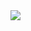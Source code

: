 <img src="https://u24829944.dl.dropboxusercontent.com/u/24829944/GMQL%20Git/img/database%20model.png"/>
